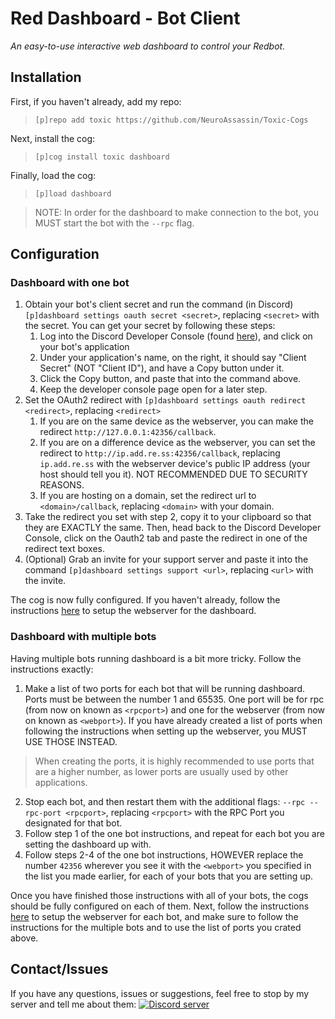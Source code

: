 # Red Dashboard - Bot Client
*An easy-to-use interactive web dashboard to control your Redbot.*

## Installation
First, if you haven't already, add my repo:
> `[p]repo add toxic https://github.com/NeuroAssassin/Toxic-Cogs`

Next, install the cog:
> `[p]cog install toxic dashboard`

Finally, load the cog:
> `[p]load dashboard`

> NOTE: In order for the dashboard to make connection to the bot, you MUST start the bot with the `--rpc` flag.

## Configuration
### Dashboard with one bot
1. Obtain your bot's client secret and run the command (in Discord) `[p]dashboard settings oauth secret <secret>`, replacing `<secret>` with the secret.  You can get your secret by following these steps:
    1. Log into the Discord Developer Console (found [here](https://discord.com/developers/applications)), and click on your bot's application
    2. Under your application's name, on the right, it should say "Client Secret" (NOT "Client ID"), and have a Copy button under it.
    3. Click the Copy button, and paste that into the command above.
    4. Keep the developer console page open for a later step.
2. Set the OAuth2 redirect with `[p]dashboard settings oauth redirect <redirect>`, replacing `<redirect>`
    1. If you are on the same device as the webserver, you can make the redirect `http://127.0.0.1:42356/callback`.
    2. If you are on a difference device as the webserver, you can set the redirect to `http://ip.add.re.ss:42356/callback`, replacing `ip.add.re.ss` with the webserver device's public IP address (your host should tell you it).  NOT RECOMMENDED DUE TO SECURITY REASONS.
    3. If you are hosting on a domain, set the redirect url to `<domain>/callback`, replacing `<domain>` with your domain.
3. Take the redirect you set with step 2, copy it to your clipboard so that they are EXACTLY the same.  Then, head back to the Discord Developer Console, click on the Oauth2 tab and paste the redirect in one of the redirect text boxes.
4. (Optional) Grab an invite for your support server and paste it into the command `[p]dashboard settings support <url>`, replacing `<url>` with the invite.

The cog is now fully configured.  If you haven't already, follow the instructions [here](https://github.com/NeuroAssassin/Red-Dashboard) to setup the webserver for the dashboard.

### Dashboard with multiple bots
Having multiple bots running dashboard is a bit more tricky.  Follow the instructions exactly:

1. Make a list of two ports for each bot that will be running dashboard.  Ports must be between the number 1 and 65535.  One port will be for rpc (from now on known as `<rpcport>`) and one for the webserver (from now on known as `<webport>`).  If you have already created a list of ports when following the instructions when setting up the webserver, you MUST USE THOSE INSTEAD.
> When creating the ports, it is highly recommended to use ports that are a higher number, as lower ports are usually used by other applications.
2. Stop each bot, and then restart them with the additional flags: `--rpc --rpc-port <rpcport>`, replacing `<rpcport>` with the RPC Port you designated for that bot.
3. Follow step 1 of the one bot instructions, and repeat for each bot you are setting the dashboard up with.
4. Follow steps 2-4 of the one bot instructions, HOWEVER replace the number `42356` wherever you see it with the `<webport>` you specified in the list you made earlier, for each of your bots that you are setting up.

Once you have finished those instructions with all of your bots, the cogs should be fully configured on each of them.  Next, follow the instructions [here](https://github.com/NeuroAssassin/Red-Dashboard) to setup the webserver for each bot, and make sure to follow the instructions for the multiple bots and to use the list of ports you crated above.

## Contact/Issues
If you have any questions, issues or suggestions, feel free to stop by my server and tell me about them:
[![Discord server](https://discordapp.com/api/guilds/540613833237069836/embed.png?style=banner3)](https://discord.gg/vQZTdB9)